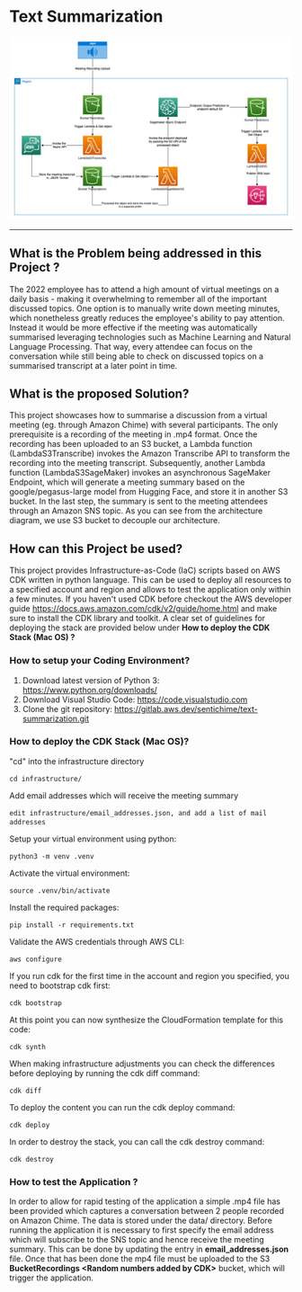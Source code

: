 # Text Summarization


![Architecture Diagram](AD.png)

---

## What is the Problem being addressed in this Project ?

The 2022 employee has to attend a high amount of virtual meetings on a daily basis - making it overwhelming to remember all of the important discussed topics. One option is to manually write down meeting minutes, which nonetheless greatly reduces the employee's ability to pay attention. Instead it would be more effective if the meeting was automatically summarised leveraging technologies such as Machine Learning and Natural Language Processing. That way, every attendee can focus on the conversation while still being able to check on discussed topics on a summarised transcript at a later point in time.


## What is the proposed Solution?

This project showcases how to summarise a discussion from a virtual meeting (eg. through Amazon Chime) with several participants. The only prerequisite is a recording of the meeting in .mp4 format. Once the recording has been uploaded to an S3 bucket, a Lambda function (LambdaS3Transcribe) invokes the Amazon Transcribe API to transform the recording into the meeting transcript. Subsequently, another Lambda function (LambdaS3SageMaker) invokes an asynchronous SageMaker Endpoint, which will generate a meeting summary based on the google/pegasus-large model from Hugging Face, and store it in another S3 bucket. In the last step, the summary is sent to the meeting attendees through an Amazon SNS topic. As you can see from the architecture diagram, we use S3 bucket to decouple our architecture. 

## How can this Project be used?

This project provides Infrastructure-as-Code (IaC) scripts based on AWS CDK written in python language. This can be used to deploy all resources to a specified account and region and allows to test the application only within a few minutes. If you haven't used CDK before checkout the AWS developer guide https://docs.aws.amazon.com/cdk/v2/guide/home.html and make sure to install the CDK library and toolkit. A clear set of guidelines for deploying the stack are provided below under **How to deploy the CDK Stack (Mac OS) ?**

### How to setup your Coding Environment?

1. Download latest version of Python 3: https://www.python.org/downloads/
2. Download Visual Studio Code: https://code.visualstudio.com
3. Clone the git repository: https://gitlab.aws.dev/sentichime/text-summarization.git

### How to deploy the CDK Stack (Mac OS)?

"cd" into the infrastructure directory 

```
cd infrastructure/
```

Add email addresses which will receive the meeting summary

```
edit infrastructure/email_addresses.json, and add a list of mail addresses
```

Setup your virtual environment using python:
```
python3 -m venv .venv
```

Activate the virtual environment: 
```
source .venv/bin/activate
```

Install the required packages:
```
pip install -r requirements.txt
```

Validate the AWS credentials through AWS CLI:
```
aws configure 
```

If you run cdk for the first time in the account and region you specified, you need to bootstrap cdk first:
```
cdk bootstrap
```

At this point you can now synthesize the CloudFormation template for this code:
```
cdk synth
```

When making infrastructure adjustments you can check the differences before deploying by running the cdk diff command:
```
cdk diff
```

To deploy the content you can run the cdk deploy command:
```
cdk deploy
```

In order to destroy the stack, you can call the cdk destroy command:
```
cdk destroy
```

### How to test the Application ?
In order to allow for rapid testing of the application a simple .mp4 file has been provided which captures a conversation between 2 people recorded on Amazon Chime. The data is stored under the data/ directory. Before running the application it is necessary to first specify the email address which will subscribe to the SNS topic and hence receive the meeting summary. This can be done by updating the entry in **email_addresses.json** file. Once that has been done the mp4 file must be uploaded to the S3 **BucketRecordings \<Random numbers added by CDK\>**  bucket, which will trigger the application.
